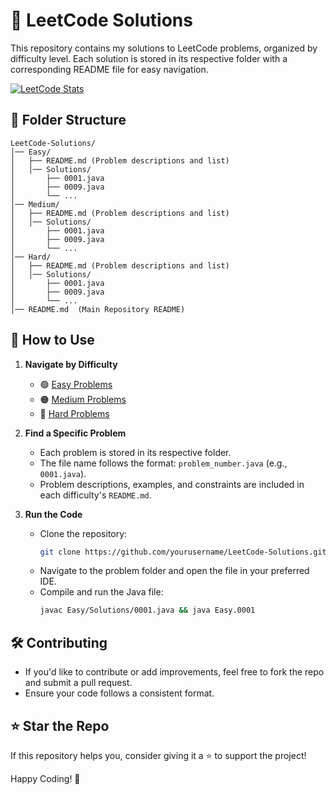 # 🚀 LeetCode Solutions

This repository contains my solutions to LeetCode problems, organized by difficulty level. Each solution is stored in its respective folder with a corresponding README file for easy navigation.

<a href="https://leetcode.com/Sh041B/">
    <img src="https://leetcard.jacoblin.cool/Sh041B?theme=dark&font=Red%20Hat%20Mono&ext=heatmap&animation=true" alt="LeetCode Stats">
</a>


<!-- <img src="https://assets.leetcode.com/static_assets/others/LeetCode_75.gif" width="80" alt="Funny Cat"> -->

## 📂 Folder Structure


```
LeetCode-Solutions/
│── Easy/
│   ├── README.md (Problem descriptions and list)
│   │── Solutions/
│       ├── 0001.java
│       ├── 0009.java
│       └── ...  
│── Medium/
│   ├── README.md (Problem descriptions and list)
│   │── Solutions/
│       ├── 0001.java
│       ├── 0009.java
│       └── ...
│── Hard/
│   ├── README.md (Problem descriptions and list)
│   │── Solutions/
│       ├── 0001.java
│       ├── 0009.java
│       └── ...
│── README.md  (Main Repository README)
```

## 📖 How to Use

1. **Navigate by Difficulty**
   - 🟢 [Easy Problems](Easy)
   - 🟠 [Medium Problems](Medium)
   - 🔴 [Hard Problems](Hard)

2. **Find a Specific Problem**
   - Each problem is stored in its respective folder.
   - The file name follows the format: `problem_number.java` (e.g., `0001.java`).
   - Problem descriptions, examples, and constraints are included in each difficulty's `README.md`.

3. **Run the Code**
   - Clone the repository:  
     ```sh
     git clone https://github.com/yourusername/LeetCode-Solutions.git
     ```
   - Navigate to the problem folder and open the file in your preferred IDE.
   - Compile and run the Java file:
     ```sh
     javac Easy/Solutions/0001.java && java Easy.0001
     ```

## 🛠️ Contributing
- If you'd like to contribute or add improvements, feel free to fork the repo and submit a pull request.
- Ensure your code follows a consistent format.

## ⭐ Star the Repo
If this repository helps you, consider giving it a ⭐ to support the project!

Happy Coding! 🚀



